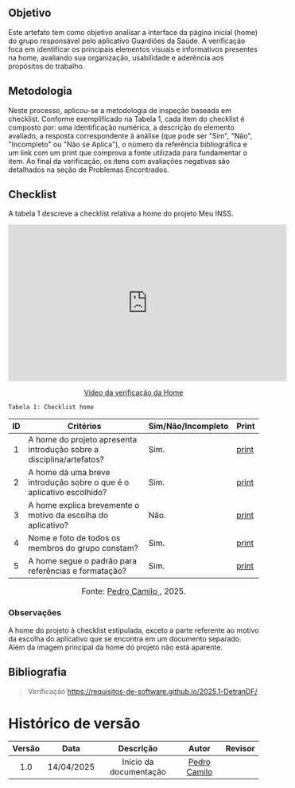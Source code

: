 ## Objetivo

Este artefato tem como objetivo analisar a interface da página inicial (home) do grupo responsável pelo aplicativo Guardiões da Saúde. A verificação foca em identificar os principais elementos visuais e informativos presentes na home, avaliando sua organização, usabilidade e aderência aos propósitos do trabalho.

## Metodologia

Neste processo, aplicou-se a metodologia de inspeção baseada em checklist. Conforme exemplificado na Tabela 1, cada item do checklist é composto por: uma identificação numérica, a descrição do elemento avaliado, a resposta correspondente à análise (que pode ser "Sim", "Não", "Incompleto" ou "Não se Aplica"), o número da referência bibliográfica e um link com um print que comprova a fonte utilizada para fundamentar o item. Ao final da verificação, os itens com avaliações negativas são detalhados na seção de Problemas Encontrados.

## Checklist

A tabela 1 descreve a checklist relativa a home do projeto Meu INSS.

<p style="text-align: center"><iframe width="560" height="315" src="https://youtu.be/kNfPkSNCivA" title="YouTube video player" frameborder="0" allow="accelerometer; autoplay; clipboard-write; encrypted-media; gyroscope; picture-in-picture; web-share" referrerpolicy="strict-origin-when-cross-origin" allowfullscreen></iframe></p>
<p style="text-align: center"><a href="https://youtu.be/kNfPkSNCivA" target="blanket">Vídeo da verificação da Home</a></p>

    Tabela 1: Checklist home

| ID  | Critérios                                                            | Sim/Não/Incompleto | Print                                                                                       |
| :-: | -------------------------------------------------------------------- | ------------------ | ------------------------------------------------------------------------------------------- |
|  1  | A home do projeto apresenta introdução sobre a disciplina/artefatos? | Sim.               | [print](https://drive.google.com/file/d/1oqBEVEsMu8xSKef2zhDwEN1dr8JDr0IJ/view?usp=sharing) |
|  2  | A home dá uma breve introdução sobre o que é o aplicativo escolhido? | Sim.               | [print](https://drive.google.com/file/d/1oqBEVEsMu8xSKef2zhDwEN1dr8JDr0IJ/view?usp=sharing) |
|  3  | A home explica brevemente o motivo da escolha do aplicativo?         | Não.               | [print](https://drive.google.com/file/d/1oqBEVEsMu8xSKef2zhDwEN1dr8JDr0IJ/view?usp=sharing) |
|  4  | Nome e foto de todos os membros do grupo constam?                    | Sim.               | [print](https://drive.google.com/file/d/1oqBEVEsMu8xSKef2zhDwEN1dr8JDr0IJ/view?usp=sharing) |
|  5  | A home segue o padrão para referências e formatação?                 | Sim.               | [print](https://drive.google.com/file/d/1oqBEVEsMu8xSKef2zhDwEN1dr8JDr0IJ/view?usp=sharing) |

<font size="3"><p style="text-align: center">Fonte: [Pedro Camilo ](https://github.com/PedrooCamilo), 2025.</p></font>

### Observações

A home do projeto à checklist estipulada, exceto a parte referente ao motivo da escolha do aplicativo que se encontra em um documento separado. Além da imagem principal da home do projeto não está aparente.

## Bibliografia

> Verificação https://requisitos-de-software.github.io/2025.1-DetranDF/

# Histórico de versão

| Versão |    Data    |       Descrição        |                      Autor                       | Revisor |
| :----: | :--------: | :--------------------: | :----------------------------------------------: | :-----: |
|  1.0   | 14/04/2025 | Início da documentação | [Pedro Camilo ](https://github.com/PedrooCamilo) |         |
